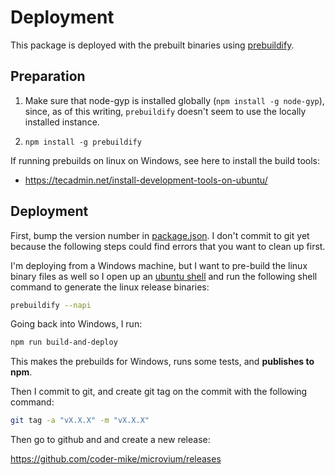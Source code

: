 # Deployment

This package is deployed with the prebuilt binaries using [prebuildify](https://github.com/prebuild/prebuildify).

## Preparation

 1. Make sure that node-gyp is installed globally (`npm install -g node-gyp`), since, as of this writing, `prebuildify` doesn't seem to use the locally installed instance.

 2. `npm install -g prebuildify`

If running prebuilds on linux on Windows, see here to install the build tools:

  - https://tecadmin.net/install-development-tools-on-ubuntu/


## Deployment

First, bump the version number in [package.json](../package.json). I don't commit to git yet because the following steps could find errors that you want to clean up first.

I'm deploying from a Windows machine, but I want to pre-build the linux binary files as well so I open up an [ubuntu shell](https://www.microsoft.com/en-us/store/p/ubuntu/9nblggh4msv6) and run the following shell command to generate the linux release binaries:

```sh
prebuildify --napi
```

Going back into Windows, I run:

```sh
npm run build-and-deploy
```

This makes the prebuilds for Windows, runs some tests, and **publishes to npm**.

Then I commit to git, and create git tag on the commit with the following command:

```sh
git tag -a "vX.X.X" -m "vX.X.X"
```

Then go to github and and create a new release:

https://github.com/coder-mike/microvium/releases